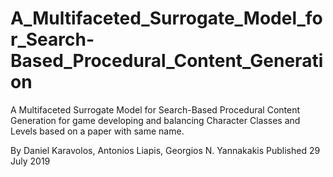 # A_Multifaceted_Surrogate_Model_for_Search-Based_Procedural_Content_Generation
A Multifaceted Surrogate Model for Search-Based Procedural Content Generation for game developing and balancing Character Classes and Levels based on a paper with same name.

By Daniel Karavolos, Antonios Liapis, Georgios N. Yannakakis
Published 29 July 2019
